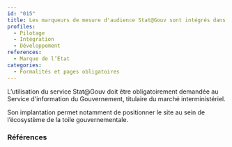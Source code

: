 ```yaml
---
id: "015"
title: Les marqueurs de mesure d'audience Stat@Gouv sont intégrés dans toutes les pages.
profiles:
  - Pilotage
  - Intégration
  - Développement
references:
  - Marque de l’État
categories:
  - Formalités et pages obligatoires
---
```


L’utilisation du service Stat@Gouv doit être obligatoirement demandée au Service d'information du Gouvernement, titulaire du marché interministériel.

Son implantation permet notamment de positionner le site au sein de l’écosystème de la toile gouvernementale.

### Références
